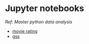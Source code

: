 # Jupyter notebooks

_Ref: Master python data analysis_

- [movie rating](movieRating/movie_rating.md)
- [gss](gss/gss.md)
